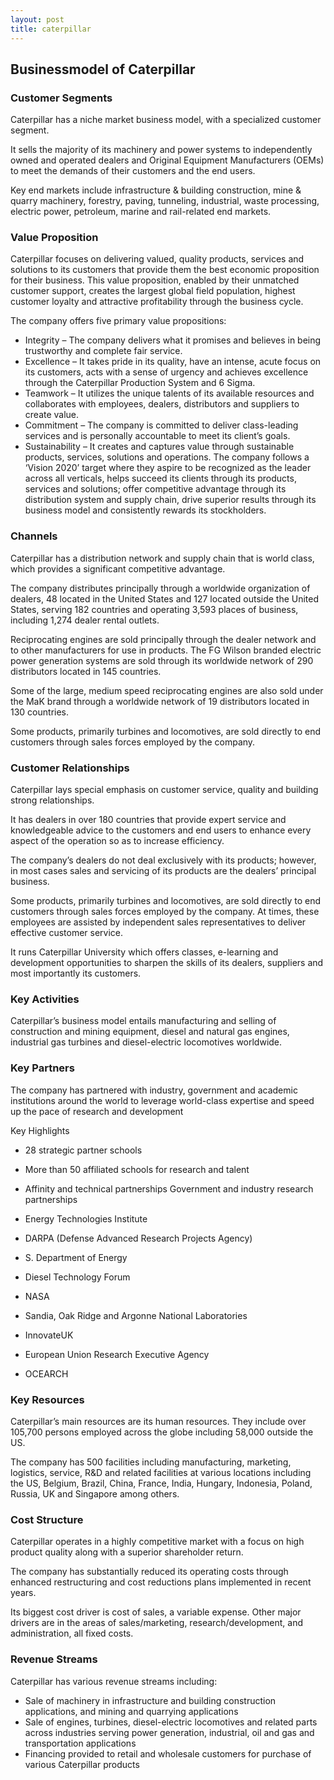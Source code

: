 ```yaml
---
layout: post
title: caterpillar
---
```


Businessmodel of Caterpillar
-----------------------------

### Customer Segments

Caterpillar has a niche market business model, with a specialized customer segment.

It sells the majority of its machinery and power systems to independently owned and operated dealers and Original Equipment Manufacturers (OEMs) to meet the demands of their customers and the end users.

Key end markets include infrastructure & building construction, mine & quarry machinery, forestry, paving, tunneling, industrial, waste processing, electric power, petroleum, marine and rail-related end markets.

### Value Proposition

Caterpillar focuses on delivering valued, quality products, services and solutions to its customers that provide them the best economic proposition for their business. This value proposition, enabled by their unmatched customer support, creates the largest global field population, highest customer loyalty and attractive profitability through the business cycle.

The company offers five primary value propositions:

 * Integrity – The company delivers what it promises and believes in being trustworthy and complete fair service.
* Excellence – It takes pride in its quality, have an intense, acute focus on its customers, acts with a sense of urgency and achieves excellence through the Caterpillar Production System and 6 Sigma.
* Teamwork – It utilizes the unique talents of its available resources and collaborates with employees, dealers, distributors and suppliers to create value.
* Commitment – The company is committed to deliver class-leading services and is personally accountable to meet its client’s goals.
* Sustainability – It creates and captures value through sustainable products, services, solutions and operations.
 The company follows a ‘Vision 2020’ target where they aspire to be recognized as the leader across all verticals, helps succeed its clients through its products, services and solutions; offer competitive advantage through its distribution system and supply chain, drive superior results through its business model and consistently rewards its stockholders.

### Channels

Caterpillar has a distribution network and supply chain that is world class, which provides a significant competitive advantage.

The company distributes principally through a worldwide organization of dealers, 48 located in the United States and 127 located outside the United States, serving 182 countries and operating 3,593 places of business, including 1,274 dealer rental outlets.

Reciprocating engines are sold principally through the dealer network and to other manufacturers for use in products. The FG Wilson branded electric power generation systems are sold through its worldwide network of 290 distributors located in 145 countries.

Some of the large, medium speed reciprocating engines are also sold under the MaK brand through a worldwide network of 19 distributors located in 130 countries.

Some products, primarily turbines and locomotives, are sold directly to end customers through sales forces employed by the company.

### Customer Relationships

Caterpillar lays special emphasis on customer service, quality and building strong relationships.

It has dealers in over 180 countries that provide expert service and knowledgeable advice to the customers and end users to enhance every aspect of the operation so as to increase efficiency.

The company’s dealers do not deal exclusively with its products; however, in most cases sales and servicing of its products are the dealers’ principal business.

Some products, primarily turbines and locomotives, are sold directly to end customers through sales forces employed by the company. At times, these employees are assisted by independent sales representatives to deliver effective customer service.

It runs Caterpillar University which offers classes, e-learning and development opportunities to sharpen the skills of its dealers, suppliers and most importantly its customers.

### Key Activities

Caterpillar’s business model entails manufacturing and selling of construction and mining equipment, diesel and natural gas engines, industrial gas turbines and diesel-electric locomotives worldwide.

### Key Partners

The company has partnered with industry, government and academic institutions around the world to leverage world-class expertise and speed up the pace of research and development

Key Highlights

 * 28 strategic partner schools
* More than 50 affiliated schools for research and talent
* Affinity and technical partnerships
 Government and industry research partnerships

 * Energy Technologies Institute
* DARPA (Defense Advanced Research Projects Agency)
* S. Department of Energy
* Diesel Technology Forum
* NASA
* Sandia, Oak Ridge and Argonne National Laboratories
* InnovateUK
* European Union Research Executive Agency
* OCEARCH
 ### Key Resources

Caterpillar’s main resources are its human resources. They include over 105,700 persons employed across the globe including 58,000 outside the US.

The company has 500 facilities including manufacturing, marketing, logistics, service, R&D and related facilities at various locations including the US, Belgium, Brazil, China, France, India, Hungary, Indonesia, Poland, Russia, UK and Singapore among others.

### Cost Structure

Caterpillar operates in a highly competitive market with a focus on high product quality along with a superior shareholder return.

The company has substantially reduced its operating costs through enhanced restructuring and cost reductions plans implemented in recent years.

Its biggest cost driver is cost of sales, a variable expense. Other major drivers are in the areas of sales/marketing, research/development, and administration, all fixed costs.

### Revenue Streams

Caterpillar has various revenue streams including:

 * Sale of machinery in infrastructure and building construction applications, and mining and quarrying applications
* Sale of engines, turbines, diesel-electric locomotives and related parts across industries serving power generation, industrial, oil and gas and transportation applications
* Financing provided to retail and wholesale customers for purchase of various Caterpillar products
